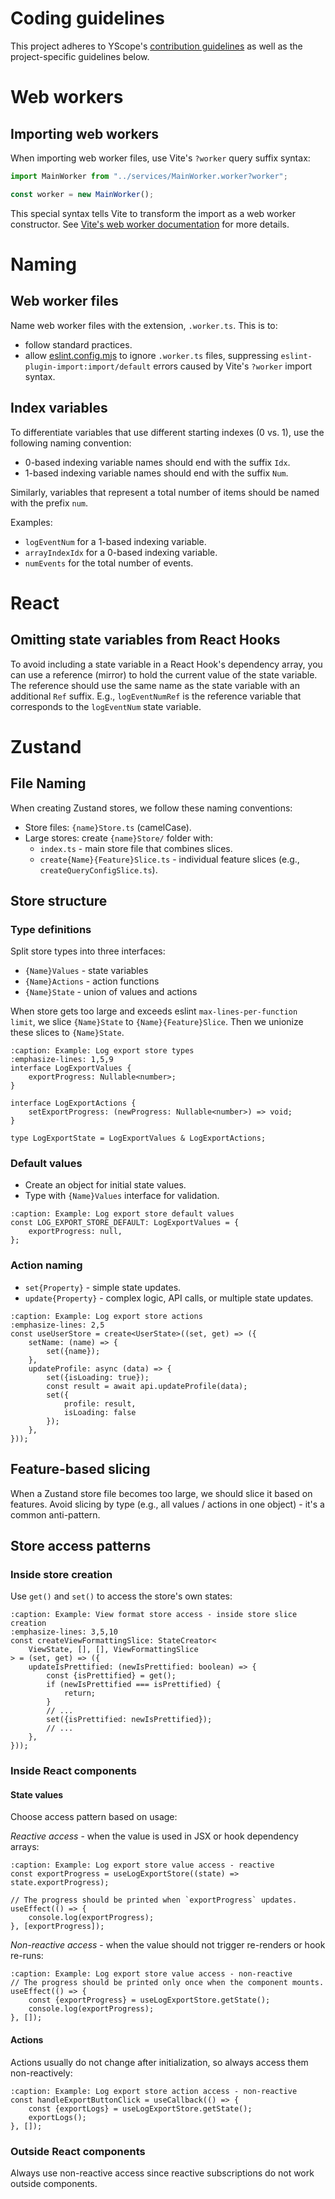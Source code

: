 # Coding guidelines

This project adheres to YScope's [contribution guidelines][yscope-guidelines] as well as the
project-specific guidelines below.

# Web workers

## Importing web workers

When importing web worker files, use Vite's `?worker` query suffix syntax:

```ts
import MainWorker from "../services/MainWorker.worker?worker";

const worker = new MainWorker();
```

This special syntax tells Vite to transform the import as a web worker constructor. See
[Vite's web worker documentation][vite-worker-query-suffix] for more details.

# Naming

## Web worker files

Name web worker files with the extension, `.worker.ts`. This is to:

* follow standard practices.
* allow [eslint.config.mjs][eslint-config-mjs] to ignore `.worker.ts` files, suppressing
  `eslint-plugin-import:import/default` errors caused by Vite's `?worker` import syntax.

## Index variables

To differentiate variables that use different starting indexes (0 vs. 1), use the following naming
convention:

* 0-based indexing variable names should end with the suffix `Idx`.
* 1-based indexing variable names should end with the suffix `Num`.

Similarly, variables that represent a total number of items should be named with the prefix `num`.

Examples:

* `logEventNum` for a 1-based indexing variable.
* `arrayIndexIdx` for a 0-based indexing variable.
* `numEvents` for the total number of events.

# React

## Omitting state variables from React Hooks

To avoid including a state variable in a React Hook's dependency array, you can use a reference
(mirror) to hold the current value of the state variable. The reference should use the same name as
the state variable with an additional `Ref` suffix. E.g., `logEventNumRef` is the reference variable
that corresponds to the `logEventNum` state variable.

# Zustand

## File Naming

When creating Zustand stores, we follow these naming conventions:

* Store files: `{name}Store.ts` (camelCase).
* Large stores: create `{name}Store/` folder with:
  * `index.ts` - main store file that combines slices.
  * `create{Name}{Feature}Slice.ts` - individual feature slices (e.g., `createQueryConfigSlice.ts`).

## Store structure

### Type definitions

Split store types into three interfaces:

* `{Name}Values` - state variables
* `{Name}Actions` - action functions
* `{Name}State` - union of values and actions

When store gets too large and exceeds eslint `max-lines-per-function limit`, we slice `{Name}State`
to `{Name}{Feature}Slice`. Then we unionize these slices to `{Name}State`.

```{code-block} ts
:caption: Example: Log export store types
:emphasize-lines: 1,5,9
interface LogExportValues {
    exportProgress: Nullable<number>;
}

interface LogExportActions {
    setExportProgress: (newProgress: Nullable<number>) => void;
}

type LogExportState = LogExportValues & LogExportActions;
```

### Default values

* Create an object for initial state values.
* Type with `{Name}Values` interface for validation.

```{code-block} ts
:caption: Example: Log export store default values
const LOG_EXPORT_STORE_DEFAULT: LogExportValues = {
    exportProgress: null,
};
```

### Action naming

* `set{Property}` - simple state updates.
* `update{Property}` - complex logic, API calls, or multiple state updates.

```{code-block} ts
:caption: Example: Log export store actions
:emphasize-lines: 2,5
const useUserStore = create<UserState>((set, get) => ({
    setName: (name) => {
        set({name});
    },
    updateProfile: async (data) => {
        set({isLoading: true});
        const result = await api.updateProfile(data);
        set({
            profile: result,
            isLoading: false
        });
    },
}));
```

## Feature-based slicing

When a Zustand store file becomes too large, we should slice it based on features. Avoid slicing by type (e.g., all
values / actions in one object) - it's a common anti-pattern.

## Store access patterns

### Inside store creation

Use `get()` and `set()` to access the store's own states:

```{code-block} ts
:caption: Example: View format store access - inside store slice creation
:emphasize-lines: 3,5,10
const createViewFormattingSlice: StateCreator<
    ViewState, [], [], ViewFormattingSlice
> = (set, get) => ({
    updateIsPrettified: (newIsPrettified: boolean) => {
        const {isPrettified} = get();
        if (newIsPrettified === isPrettified) {
            return;
        }
        // ...
        set({isPrettified: newIsPrettified});
        // ...
    },
}));
```

### Inside React components

#### State values

Choose access pattern based on usage:

*Reactive access* - when the value is used in JSX or hook dependency arrays:

```{code-block} ts
:caption: Example: Log export store value access - reactive
const exportProgress = useLogExportStore((state) => state.exportProgress);

// The progress should be printed when `exportProgress` updates.
useEffect(() => {
    console.log(exportProgress);
}, [exportProgress]);
```

*Non-reactive access* - when the value should not trigger re-renders or hook re-runs:

```{code-block} ts
:caption: Example: Log export store value access - non-reactive
// The progress should be printed only once when the component mounts.
useEffect(() => {
    const {exportProgress} = useLogExportStore.getState();
    console.log(exportProgress);
}, []);
```

#### Actions

Actions usually do not change after initialization, so always access them non-reactively:

```{code-block} ts
:caption: Example: Log export store action access - non-reactive
const handleExportButtonClick = useCallback(() => {
    const {exportLogs} = useLogExportStore.getState();
    exportLogs();
}, []);
```

### Outside React components

Always use non-reactive access since reactive subscriptions do not work outside components.

[eslint-config-mjs]: https://github.com/y-scope/yscope-log-viewer/blob/main/eslint.config.mjs
[vite-worker-query-suffix]: https://vite.dev/guide/features.html#import-with-query-suffixes
[yscope-guidelines]: https://docs.yscope.com/dev-guide/contrib-guides-overview.html
